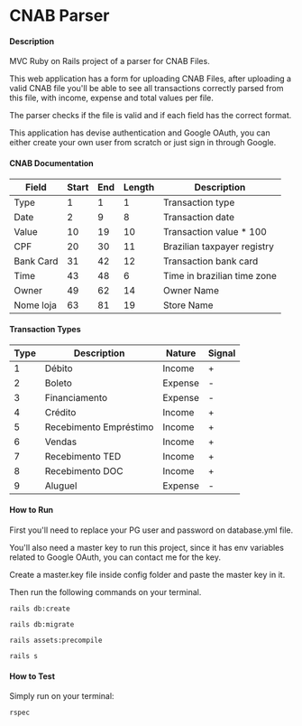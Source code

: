 # CNAB Parser

#### Description

MVC Ruby on Rails project of a parser for CNAB Files.

This web application has a form for uploading CNAB Files, after uploading a valid CNAB file you'll be able to see all transactions correctly parsed from this file, with income, expense and total values per file.

The parser checks if the file is valid and if each field has the correct format.

This application has devise authentication and Google OAuth, you can either create your own user from scratch or just sign in through Google.

#### CNAB Documentation

| Field     | Start | End | Length | Description                 |
| --------- | ----- | --- | ------ | --------------------------- |
| Type      | 1     | 1   | 1      | Transaction type            |
| Date      | 2     | 9   | 8      | Transaction date            |
| Value     | 10    | 19  | 10     | Transaction value * 100     |
| CPF       | 20    | 30  | 11     | Brazilian taxpayer registry |
| Bank Card | 31    | 42  | 12     | Transaction bank card       |
| Time      | 43    | 48  | 6      | Time in brazilian time zone |
| Owner     | 49    | 62  | 14     | Owner Name                  |
| Nome loja | 63    | 81  | 19     | Store Name                  |

#### Transaction Types

| Type | Description             | Nature  | Signal |
| ---- | ----------------------- | ------- | ------ |
| 1    | Débito                 | Income  | +      |
| 2    | Boleto                  | Expense | -      |
| 3    | Financiamento           | Expense | -      |
| 4    | Crédito                | Income  | +      |
| 5    | Recebimento Empréstimo | Income  | +      |
| 6    | Vendas                  | Income  | +      |
| 7    | Recebimento TED         | Income  | +      |
| 8    | Recebimento DOC         | Income  | +      |
| 9    | Aluguel                 | Expense | -      |

#### How to Run

First you'll need to replace your PG user and password on database.yml file.

You'll also need a master key to run this project, since it has env variables related to Google OAuth, you can contact me for the key.

Create a master.key file inside config folder and paste the master key in it.

Then run the following commands on your terminal.

`rails db:create`

`rails db:migrate`

`rails assets:precompile`

`rails s`

#### How to Test

Simply run on your terminal:

`rspec`
